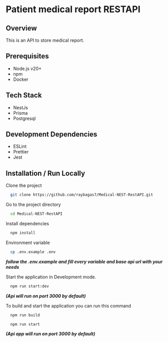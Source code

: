 # Patient medical report RESTAPI

## Overview

This is an API to store medical report.

## Prerequisites

- Node.js v20+
- npm
- Docker

## Tech Stack

- NestJs
- Prisma
- Postgresql

## Development Dependencies

- ESLint
- Prettier
- Jest

## Installation / Run Locally

Clone the project

```bash
  git clone https://github.com/raybagas7/Medical-NEST-RestAPI.git
```

Go to the project directory

```bash
  cd Medical-NEST-RestAPI
```

Install dependencies

```bash
  npm install
```

Environment variable

```bash
  cp .env.example .env
```

**_follow the .env.example and fill every variable and base api url with your needs_**

Start the application in Development mode.

```bash
  npm run start:dev
```

**_(Api will run on port 3000 by default)_**

To build and start the application you can run this command

```bash
  npm run build
```

```bash
  npm run start
```

**_(Api app will run on port 3000 by default)_**
